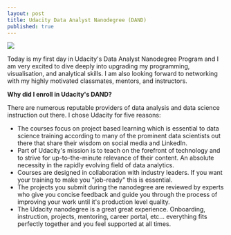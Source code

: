 ```yaml
---
layout: post
title: Udacity Data Analyst Nanodegree (DAND)
published: true
---
```

![]({{site.baseurl}}/codeliftparent.github.io/images/nanodegree_pic.png)

Today is my first day in Udacity's Data Analyst Nanodegree Program and I am very excited to dive deeply into upgrading my programming, visualisation, and analytical skills. I am also looking forward to networking with my highly motivated classmates, mentors, and instructors.

**Why did I enroll in Udacity's DAND?**

There are numerous reputable providers of data analysis and data science instruction out there. I chose Udacity for five reasons:

* The courses focus on project based learning which is essential to data science training according to many of the prominent data scientists out there that share their wisdom on social media and LinkedIn.
* Part of Udacity's mission is to teach on the forefront of technology and to strive for up-to-the-minute relevance of their content. An absolute necessity in the rapidly evolving field of data analytics.
* Courses are designed in collaboration with industry leaders. If you want your training to make you "job-ready" this is essential.
* The projects you submit during the nanodegree are reviewed by experts who give you concise feedback and guide you through the process of improving your work until it's production level quality.
* The Udacity nanodegree is a great great experience. Onboarding, instruction, projects, mentoring, career portal, etc... everything fits perfectly together and you feel supported at all times.
